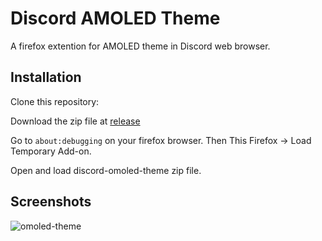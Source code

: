 # Discord AMOLED Theme
A firefox extention for AMOLED theme in Discord web browser.

## Installation

Clone this repository:

Download the zip file at [release]()
    
Go to `about:debugging` on your firefox browser. Then This Firefox -> Load Temporary Add-on.

Open and load discord-omoled-theme zip file.

## Screenshots
![omoled-theme](https://cdn.discordapp.com/attachments/873441703330185250/933437667302051850/Screenshot_2022-01-20_03-07-22.png)
